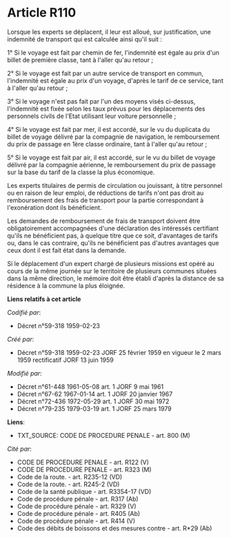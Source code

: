 # Article R110

Lorsque les experts se déplacent, il leur est alloué, sur justification, une indemnité de transport qui est calculée ainsi
qu'il suit :

1° Si le voyage est fait par chemin de fer, l'indemnité est égale au prix d'un billet de première classe, tant à l'aller
qu'au retour ;

2° Si le voyage est fait par un autre service de transport en commun, l'indemnité est égale au prix d'un voyage, d'après le
tarif de ce service, tant à l'aller qu'au retour ;

3° Si le voyage n'est pas fait par l'un des moyens visés ci-dessus, l'indemnité est fixée selon les taux prévus pour les
déplacements des personnels civils de l'Etat utilisant leur voiture personnelle ;

4° Si le voyage est fait par mer, il est accordé, sur le vu du duplicata du billet de voyage délivré par la compagnie de
navigation, le remboursement du prix de passage en 1ère classe ordinaire, tant à l'aller qu'au retour ;

5° Si le voyage est fait par air, il est accordé, sur le vu du billet de voyage délivré par la compagnie aérienne, le
remboursement du prix de passage sur la base du tarif de la classe la plus économique.

Les experts titulaires de permis de circulation ou jouissant, à titre personnel ou en raison de leur emploi, de réductions de
tarifs n'ont pas droit au remboursement des frais de transport pour la partie correspondant à l'exonération dont ils
bénéficient.

Les demandes de remboursement de frais de transport doivent être obligatoirement accompagnées d'une déclaration des
intéressés certifiant qu'ils ne bénéficient pas, à quelque titre que ce soit, d'avantages de tarifs ou, dans le cas
contraire, qu'ils ne bénéficient pas d'autres avantages que ceux dont il est fait état dans la demande.

Si le déplacement d'un expert chargé de plusieurs missions est opéré au cours de la même journée sur le territoire de
plusieurs communes situées dans la même direction, le mémoire doit être établi d'après la distance de sa résidence à la
commune la plus éloignée.

**Liens relatifs à cet article**

_Codifié par_:

  - Décret n°59-318 1959-02-23

_Créé par_:

  - Décret n°59-318 1959-02-23 JORF 25 février 1959 en vigueur le 2 mars 1959 rectificatif JORF 13 juin 1959

_Modifié par_:

  - Décret n°61-448 1961-05-08 art. 1 JORF 9 mai 1961
  - Décret n°67-62 1967-01-14 art. 1 JORF 20 janvier 1967
  - Décret n°72-436 1972-05-29 art. 1 JORF 30 mai 1972
  - Décret n°79-235 1979-03-19 art. 1 JORF 25 mars 1979

**Liens**:

  - TXT_SOURCE: CODE DE PROCEDURE PENALE - art. 800 (M)

_Cité par_:

  - CODE DE PROCEDURE PENALE - art. R122 (V)
  - CODE DE PROCEDURE PENALE - art. R323 (M)
  - Code de la route. - art. R235-12 (VD)
  - Code de la route. - art. R245-2 (VD)
  - Code de la santé publique - art. R3354-17 (VD)
  - Code de procédure pénale - art. R317 (Ab)
  - Code de procédure pénale - art. R329 (V)
  - Code de procédure pénale - art. R405 (Ab)
  - Code de procédure pénale - art. R414 (V)
  - Code des débits de boissons et des mesures contre  - art. R*29 (Ab)

